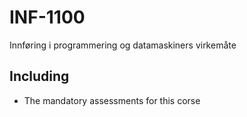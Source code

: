 # INF-1100
Innføring i programmering og datamaskiners virkemåte

## Including 
- The mandatory assessments for this corse 
